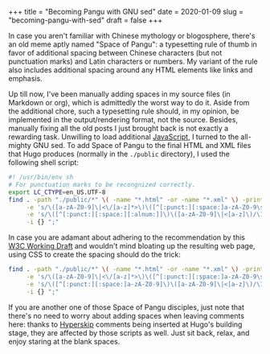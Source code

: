 +++
title = "Becoming Pangu with GNU sed"
date = 2020-01-09
slug = "becoming-pangu-with-sed"
draft = false
+++

In case you aren't familiar with Chinese mythology or blogosphere, there's an old meme aptly named "Space of Pangu": a typesetting rule of thumb in favor of additional spacing between Chinese characters (but not punctuation marks) and Latin characters or numbers. My variant of the rule also includes additional spacing around any HTML elements like links and emphasis.

Up till now, I've been manually adding spaces in my source files (in Markdown or org), which is admittedly the worst way to do it. Aside from the additional chore, such a typesetting rule should, in my opinion, be implemented in the output/rendering format, not the source. Besides, manually fixing all the old posts I just brought back is not exactly a rewarding task. Unwilling to load additional [JavaScript](https://github.com/vinta/pangu.js), I turned to the all-mighty GNU sed. To add Space of Pangu to the final HTML and XML files that Hugo produces (normally in the `./public` directory), I used the following shell script:

```sh
#! /usr/bin/env sh
# For punctuation marks to be recongnized correctly.
export LC_CTYPE=en_US.UTF-8
find . -path "./public/*" \( -name "*.html" -or -name "*.xml" \) -print -exec sed \
     -e 's/\([a-zA-Z0-9]\|<\/[a-z]*>\)\([^[:punct:][:space:]a-zA-Z0-9\s]\)/\1 \2/g' \
     -e 's/\([^[:punct:][:space:][:alnum:]]\)\([a-zA-Z0-9]\|<[a-z]\)/\1 \2/g' \
     -i {} ";"
```

In case you are adamant about adhering to the recommendation by this [W3C Working Draft](https://www.w3.org/TR/clreq/#mixed%5Ftext%5Fcomposition%5Fin%5Fhorizontal%5Fwriting%5Fmodegg) and wouldn't mind bloating up the resulting web page, using CSS to create the spacing should do the trick:

```sh
find . -path "./public/*" \( -name "*.html" -or -name "*.xml" \) -print -exec sed \
     -e 's/\([a-zA-Z0-9]\|<\/[a-z]*>\)\([^[:punct:][:space:]a-zA-Z0-9\s]\)/\1<span style="margin:0.25ch;"><\/span>\2/g' \
     -e 's/\([^[:punct:][:space:]a-zA-Z0-9]\)\([a-zA-Z0-9]\|<[a-z]\)/\1<span style="margin:0.25ch;"><\/span>\2/g' \
     -i {} ";"
```

If you are another one of those Space of Pangu disciples, just note that there's no need to worry about adding spaces when leaving comments here: thanks to [Hyperskip](https://git.shimmy1996.com/shimmy1996/hugo-hyperskip) comments being inserted at Hugo's building stage, they are affected by those scripts as well. Just sit back, relax, and enjoy staring at the blank spaces.
